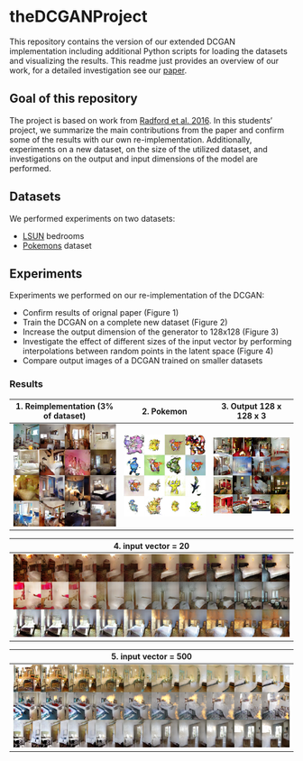 # theDCGANProject
This repository contains the version of our extended DCGAN implementation including additional Python scripts for loading the datasets and visualizing the results. This readme just provides an overview of our work, for a detailed investigation see our [paper](https://github.com/moejoe95/theDCGANProject/blob/master/paper.pdf).

## Goal of this repository

The project is based on work from [Radford et al. 2016](http://arxiv.org/abs/1511.06434).  In this students’ project, we summarize the main contributions from the paper and confirm some of the results with our own re-implementation.  Additionally, experiments on a new dataset, on the size of the utilized dataset, and investigations on the output and input dimensions of the model are performed.

## Datasets

We performed experiments on two datasets:

* [LSUN](https://github.com/fyu/lsun) bedrooms
* [Pokemons](https://medium.com/@yvanscher/using-gans-to-create-monsters-for-your-game-c1a3ece2f0a0) dataset

## Experiments

Experiments we performed on our re-implementation of the DCGAN:

* Confirm results of orignal paper (Figure 1)
* Train the DCGAN on a complete new dataset (Figure 2)
* Increase the output dimension of the generator to 128x128 (Figure 3)
* Investigate the effect of different sizes of the input vector by performing interpolations between random points in the latent space (Figure 4)
* Compare output images of a DCGAN trained on smaller datasets

### Results
1\. Reimplementation (3% of dataset)| 2\. Pokemon           |  3\. Output 128 x 128 x 3
:-------------------------:|:-------------------------:|:-------------------------:
![new-1-epoch](./img/new-1-epoch.png) |![monstergan](./img/monstergan.png)  | ![large-1-epoch](./img/large-1-epoch.png)

4\. input vector = 20           |  
:-------------------------:|
![smallinpu](./img/smallinput.png)  |

5\. input vector = 500           |  
:-------------------------:|
![largeinput](./img/largeinput.png)  |
